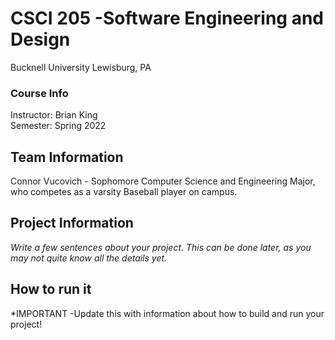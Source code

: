 # CSCI 205 -Software Engineering and Design
Bucknell University  Lewisburg, PA
### Course Info
Instructor: Brian King   
Semester: Spring 2022
## Team Information
Connor Vucovich - Sophomore Computer Science and Engineering Major, who competes as a varsity Baseball player on campus.
## Project Information
*Write a few sentences about your project. This can be done later, as you may not quite know all the details yet.*
## How to run it

*IMPORTANT -Update this with information about how to build and run your project!